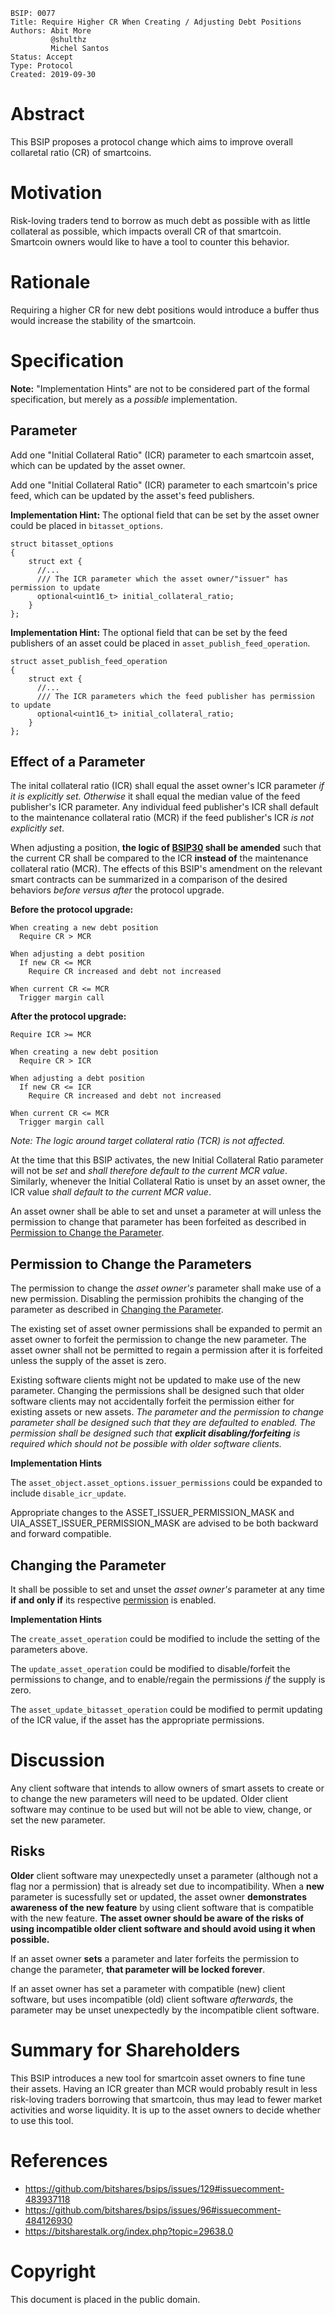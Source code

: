     BSIP: 0077
    Title: Require Higher CR When Creating / Adjusting Debt Positions
    Authors: Abit More
             @shulthz
             Michel Santos
    Status: Accept
    Type: Protocol
    Created: 2019-09-30

# Abstract

This BSIP proposes a protocol change which aims to improve overall collaretal ratio (CR) of smartcoins.

# Motivation

Risk-loving traders tend to borrow as much debt as possible with as little collateral as possible,
which impacts overall CR of that smartcoin. Smartcoin owners would like to have a tool to counter
this behavior.

# Rationale

Requiring a higher CR for new debt positions would introduce a buffer thus would increase the
stability of the smartcoin.

# Specification

**Note:** "Implementation Hints" are not to be considered part of the formal specification, but merely as a _possible_ implementation.

## Parameter

Add one "Initial Collateral Ratio" (ICR) parameter to each smartcoin asset, which can be updated by the asset owner.

Add one "Initial Collateral Ratio" (ICR) parameter to each smartcoin's price feed, which can be updated by the asset's feed publishers.

**Implementation Hint:** The optional field that can be set by the asset owner could be placed in `bitasset_options`.

```
struct bitasset_options
{
    struct ext {
      //...
      /// The ICR parameter which the asset owner/"issuer" has permission to update
      optional<uint16_t> initial_collateral_ratio;
    }
};
```

**Implementation Hint:** The optional field that can be set by the feed publishers of an asset could be placed in `asset_publish_feed_operation`.

```
struct asset_publish_feed_operation
{
    struct ext {
      //...
      /// The ICR parameters which the feed publisher has permission to update
      optional<uint16_t> initial_collateral_ratio;
    }
};
```


## Effect of a Parameter

The inital collateral ratio (ICR) shall equal the asset owner's ICR parameter _if it is explicitly set._  _Otherwise_ it shall equal the median value of the feed publisher's ICR parameter.  Any individual feed publisher's ICR shall default to the maintenance collateral ratio (MCR) if the feed publisher's ICR _is not explicitly set_.

When adjusting a position, **the logic of [BSIP30](https://github.com/bitshares/bsips/blob/master/bsip-0030.md) shall be amended** such that the current CR shall be compared to the ICR **instead of** the maintenance collateral ratio (MCR).  The effects of this BSIP's amendment on the relevant smart contracts can be summarized in a comparison of the desired behaviors _before versus after_ the protocol upgrade.

**Before the protocol upgrade:**
```
When creating a new debt position
  Require CR > MCR

When adjusting a debt position
  If new CR <= MCR
    Require CR increased and debt not increased

When current CR <= MCR
  Trigger margin call
```

**After the protocol upgrade:**
```
Require ICR >= MCR

When creating a new debt position
  Require CR > ICR

When adjusting a debt position
  If new CR <= ICR
    Require CR increased and debt not increased

When current CR <= MCR
  Trigger margin call
```

_Note: The logic around *target collateral ratio* (TCR) is not affected._

At the time that this BSIP activates, the new Initial Collateral Ratio parameter will not be _set_ and _shall therefore default to the current MCR value_.  Similarly, whenever the Initial Collateral Ratio is unset by an asset owner, the ICR value _shall default to the current MCR value_.

An asset owner shall be able to set and unset a parameter at will unless the permission to change that parameter has been forfeited as described in [Permission to Change the Parameter](#permissions).


## <div id="permissions">Permission to Change the Parameters</div>

The permission to change the _asset owner's_ parameter shall make use of a new permission.  Disabling the permission prohibits the changing of the parameter as described in [Changing the Parameter](#changing-parameters).

The existing set of asset owner permissions shall be expanded to permit an asset owner to forfeit the permission to change the new parameter.  The asset owner shall not be permitted to regain a permission after it is forfeited unless the supply of the asset is zero.

Existing software clients might not be updated to make use of the new parameter.  Changing the permissions shall be designed such that older software clients may not accidentally forfeit the permission either for existing assets or new assets.  _The parameter and the permission to change parameter shall be designed such that they are defaulted to enabled.  The permission shall be designed such that **explicit disabling/forfeiting** is required which should not be possible with older software clients._

**Implementation Hints**

The `asset_object.asset_options.issuer_permissions` could be expanded to include `disable_icr_update`.

Appropriate changes to the ASSET_ISSUER_PERMISSION_MASK and UIA_ASSET_ISSUER_PERMISSION_MASK are advised to be both backward and forward compatible.


## <div id="changing-parameters">Changing the Parameter</div>

It shall be possible to set and unset the _asset owner's_ parameter at any time __if and only if__ its respective [permission](#permissions) is enabled.

**Implementation Hints**

The `create_asset_operation` could be modified to include the setting of the parameters above.

The `update_asset_operation` could be modified to disable/forfeit the permissions to change, and to enable/regain the permissions _if_ the supply is zero.

The `asset_update_bitasset_operation` could be modified to permit updating of the ICR value, if the asset has the appropriate permissions.


# Discussion

Any client software that intends to allow owners of smart assets to create or to change the new parameters will need to be updated.  Older client software may continue to be used but will not be able to view, change, or set the new parameter.

## Risks

**Older** client software may unexpectedly unset a parameter (although not a flag nor a permission) that is already set due to incompatibility. When a **new** parameter is sucessfully set or updated, the asset owner **demonstrates awareness of the new feature** by using client software that is compatible with the new feature. **The asset owner should be aware of the risks of using incompatible older client software and should avoid using it when possible.**

If an asset owner **sets** a parameter and later forfeits the permission to change the parameter, **that parameter will be locked forever**.

If an asset owner has set a parameter with compatible (new) client software, but uses incompatible (old) client software _afterwards_, the parameter may be unset unexpectedly by the incompatible client software.


# Summary for Shareholders

This BSIP introduces a new tool for smartcoin asset owners to fine tune their assets.
Having an ICR greater than MCR would probably result in less risk-loving traders borrowing that
smartcoin, thus may lead to fewer market activities and worse liquidity. It is up to the asset
owners to decide whether to use this tool.

# References
* https://github.com/bitshares/bsips/issues/129#issuecomment-483937118
* https://github.com/bitshares/bsips/issues/96#issuecomment-484126930
* https://bitsharestalk.org/index.php?topic=29638.0

# Copyright
This document is placed in the public domain.

